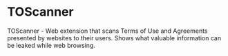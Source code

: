 # TOScanner
TOScanner - Web extension that scans Terms of Use and Agreements presented by websites to their users. Shows what valuable information can be leaked while web browsing.
